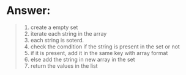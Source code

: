 # Answer: 
> 1. create a empty set
> 2. iterate each string in the array
> 3. each string is soterd.
> 4. check the comdition if the string is present in the set or not
> 5. if it is present, add it in the same key with array format
> 6. else add the string in new array in the set
> 7. return the values in the list
